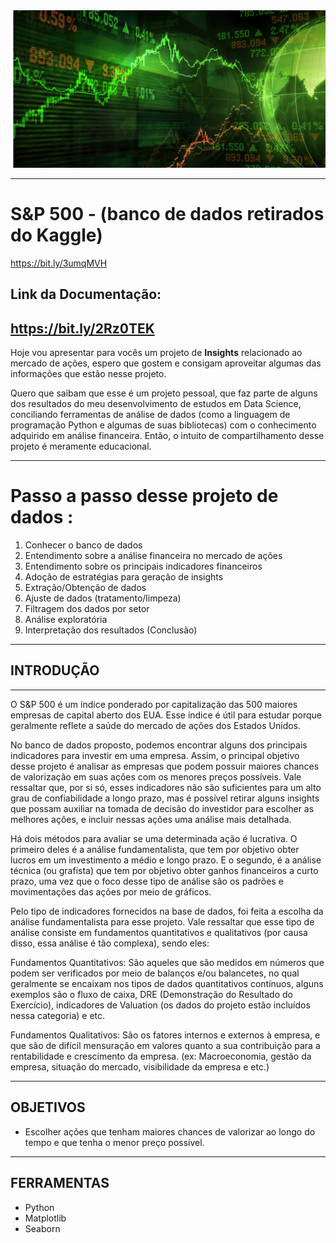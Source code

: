 <img src="kaissonferreira (3).png" alt="Mercado financeiro">

---

# **S&P 500 - (banco de dados retirados do Kaggle)**
https://bit.ly/3umqMVH


## **Link da Documentação:**
https://bit.ly/2Rz0TEK
---
Hoje vou apresentar para vocês um projeto de **Insights** relacionado ao mercado de ações, espero que gostem e consigam aproveitar algumas das informações que estão nesse projeto.

Quero que saibam que esse é um projeto pessoal, que faz parte de alguns dos resultados do meu desenvolvimento de estudos em Data Science, conciliando ferramentas de análise de dados (como a linguagem de programação Python e algumas de suas bibliotecas) com o conhecimento adquirido em análise financeira. Então, o intuito de compartilhamento desse projeto é meramente educacional. 

---
# **Passo a passo desse projeto de dados** :

1.   Conhecer o banco de dados
2.   Entendimento sobre a análise financeira no mercado de ações
3.   Entendimento sobre os principais indicadores financeiros
4.   Adoção de estratégias para geração de insights
5.   Extração/Obtenção de dados
6.   Ajuste de dados (tratamento/limpeza)
7.   Filtragem dos dados por setor
8.   Análise exploratória
9.   Interpretação dos resultados (Conclusão)


---


## **INTRODUÇÃO**


---

  O S&P 500 é um índice ponderado por capitalização das 500 maiores empresas de capital aberto dos EUA. Esse índice é útil para estudar porque geralmente reflete a saúde do mercado de ações dos Estados Unidos.

No banco de dados proposto, podemos encontrar alguns dos principais indicadores para investir em uma empresa. Assim, o principal objetivo desse projeto é analisar as empresas que podem possuir maiores chances de valorização em suas ações com os menores preços possíveis. Vale ressaltar que, por si só, esses indicadores não são suficientes para um alto grau de confiabilidade a longo prazo, mas é possível retirar alguns insights que possam auxiliar na tomada de decisão do investidor para escolher as melhores ações, e incluir nessas ações uma análise mais detalhada.

Há dois métodos para avaliar se uma determinada ação é lucrativa. O primeiro deles é a análise fundamentalista, que tem por objetivo obter lucros em um investimento a médio e longo prazo. E o segundo, é a análise técnica (ou grafista) que tem por objetivo obter ganhos financeiros a curto prazo, uma vez que o foco desse tipo de análise são os padrões e movimentações das ações por meio de gráficos.

Pelo tipo de indicadores fornecidos na base de dados, foi feita a escolha da análise fundamentalista para esse projeto. Vale ressaltar que esse tipo de análise consiste em fundamentos quantitativos e qualitativos (por causa disso, essa análise é tão complexa), sendo eles:

Fundamentos Quantitativos: São aqueles que são medidos em números que podem ser verificados por meio de balanços e/ou balancetes, no qual geralmente se encaixam nos tipos de dados quantitativos contínuos, alguns exemplos são o fluxo de caixa, DRE (Demonstração do Resultado do Exercício), indicadores de Valuation (os dados do projeto estão incluídos nessa categoria) e etc.

Fundamentos Qualitativos: São os fatores internos e externos à empresa, e que são de difícil mensuração em valores quanto a sua contribuição para a rentabilidade e crescimento da empresa. (ex: Macroeconomia, gestão da empresa, situação do mercado, visibilidade da empresa e etc.)


---
## **OBJETIVOS**

* Escolher ações que tenham maiores chances de valorizar ao longo do tempo e que tenha o menor preço possível.
---

## **FERRAMENTAS** 

* Python
* Matplotlib
* Seaborn



